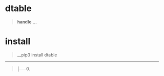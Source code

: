 # dtable
>__handle ...__

# install
>__pip3 install dtable

-----------------------------------------------------------------------
>├──0. [](dtable/Images/.0.png)  <br>
